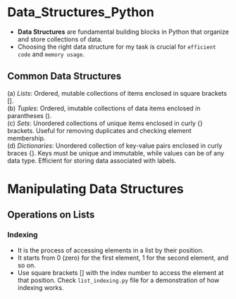 # Data_Structures_Python
- **Data Structures** are fundamental building blocks in Python that organize and store collections of data.
- Choosing the right data structure for my task is crucial for `efficient code` and `memory usage`.
## Common Data Structures
(a) *Lists*: Ordered, mutable collections of items enclosed in square brackets []. <br>
(b) *Tuples*: Ordered, imutable collections of data items enclosed in parantheses (). <br>
(c) *Sets*: Unordered collections of unique items enclosed in curly {} brackets. Useful for removing duplicates and checking element membership. <br>
(d) *Dictionaries*: Unordered collection of key-value pairs enclosed in curly braces {}. Keys must be unique and immutable, while values can be of any data type. Efficient for storing data associated with labels. 
# Manipulating Data Structures
## Operations on Lists
### Indexing
- It is the process of accessing elements in a list by their position.
- It starts from 0 (zero) for the first element, 1 for the second element, and so on. 
- Use square brackets [] with the index number to access the element at that position.
Check `list_indexing.py` file for a demonstration of how indexing works.
